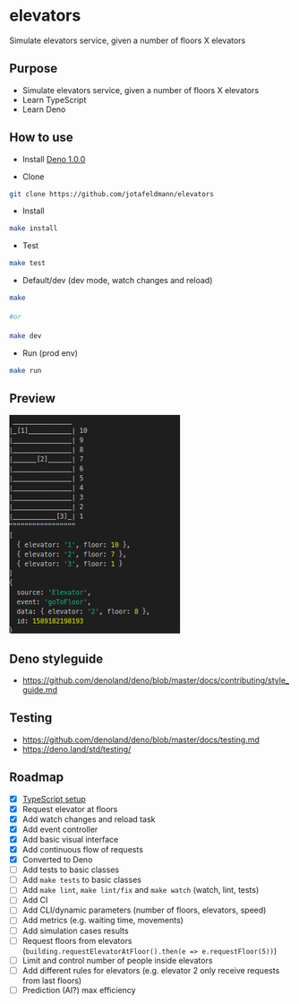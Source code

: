 # elevators
Simulate elevators service, given a number of floors X elevators

## Purpose

- Simulate elevators service, given a number of floors X elevators
- Learn TypeScript
- Learn Deno

## How to use

- Install [Deno 1.0.0](https://deno.land/)

- Clone
```bash
git clone https://github.com/jotafeldmann/elevators
```

- Install
```bash
make install
```

- Test
```bash
make test
```

- Default/dev (dev mode, watch changes and reload)
```bash
make

#or

make dev
```

- Run (prod env)
```bash
make run
```

## Preview

![Preview](docs/preview.png)

## Deno styleguide

- https://github.com/denoland/deno/blob/master/docs/contributing/style_guide.md

## Testing

- https://github.com/denoland/deno/blob/master/docs/testing.md
- https://deno.land/std/testing/

## Roadmap

- [x] [TypeScript setup](https://www.typescriptlang.org/docs/handbook)
- [x] Request elevator at floors
- [x] Add watch changes and reload task
- [x] Add event controller
- [x] Add basic visual interface
- [x] Add continuous flow of requests
- [x] Converted to Deno
- [ ] Add tests to basic classes
- [ ] Add `make tests` to basic classes
- [ ] Add `make lint`, `make lint/fix` and `make watch` (watch, lint, tests)
- [ ] Add CI
- [ ] Add CLI/dynamic parameters (number of floors, elevators, speed)
- [ ] Add metrics (e.g. waiting time, movements)
- [ ] Add simulation cases results
- [ ] Request floors from elevators (`building.requestElevatorAtFloor().then(e => e.requestFloor(5))`)
- [ ] Limit and control number of people inside elevators
- [ ] Add different rules for elevators (e.g. elevator 2 only receive requests from last floors)
- [ ] Prediction (AI?) max efficiency
